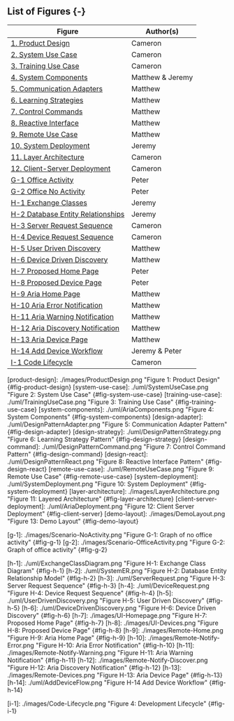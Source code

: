 <p style="page-break-before:always;"></p>

## List of Figures {-}

| Figure                                             | Author(s)            |
| -------------------------------------------------- | -------------------- |
| [1. Product Design](#fig-product-design)           | Cameron              |
| [2. System Use Case](#fig-system-use-case)         | Cameron              |
| [3. Training Use Case](#fig-training-use-case)     | Cameron              |
| [4. System Components](#fig-system-components)     | Matthew & Jeremy     |
| [5. Communication Adapters](#fig-design-adapter)   | Matthew              |
| [6. Learning Strategies](#fig-design-strategy)     | Matthew              |
| [7. Control Commands](#fig-design-command)         | Matthew              |
| [8. Reactive Interface](#fig-design-react)         | Matthew              |
| [9. Remote Use Case](#fig-remote-use-case)         | Matthew              |
| [10. System Deployment](#fig-system-deployment)    | Jeremy               |
| [11. Layer Architecture](#fig-layer-architecture)  | Cameron              |
| [12. Client-Server Deployment](#fig-client-server) | Cameron              |
| [G-1 Office Activity](#fig-g-1)                    | Peter                |
| [G-2 Office No Activity](#fig-g-2)                 | Peter                |
| [H-1 Exchange Classes](#fig-h-1)                   | Jeremy               |
| [H-2 Database Entity Relationships](#fig-h-2)      | Jeremy               |
| [H-3 Server Request Sequence](#fig-h-3)            | Cameron              |
| [H-4 Device Request Sequence](#fig-h-4)            | Cameron              |
| [H-5 User Driven Discovery](#fig-h-5)              | Matthew              |
| [H-6 Device Driven Discovery](#fig-h-6)            | Matthew              |
| [H-7 Proposed Home Page](#fig-h-7)                 | Peter                |
| [H-8 Proposed Device Page](#fig-h-8)               | Peter                |
| [H-9 Aria Home Page](#fig-h-9)                     | Matthew              |
| [H-10 Aria Error Notification](#fig-h-10)          | Matthew              |
| [H-11 Aria Warning Notification](#fig-h-11)        | Matthew              |
| [H-12 Aria Discovery Notification](#fig-h-12)      | Matthew              |
| [H-13 Aria Device Page](#fig-h-13)                 | Matthew              |
| [H-14 Add Device Workflow](#fig-h-14)              | Jeremy & Peter       |
| [I-1 Code Lifecycle](#fig-i-1)                     | Cameron              |

<!-- 
	Image References:
	
	Links to images should be defined as the following
	
			[unique-name]: ./path/to/image.png "Figure i: Figure Caption" {#fig-unique-name}
		
	When using a figure link, use the following syntax
	
			![][unique-name]
			
	To link to an image, use the following syntax
	
			[Image Text](#fig-unique-name)
			
	Figures in appendices should use the unique name A-X where A is the appendix identifier and
	X is the figure number in that section.		

	Note: This section is not rendered here. It is just for record keeping 
-->

[product-design]: ./images/ProductDesign.png "Figure 1: Product Design" {#fig-product-design}
[system-use-case]: ./uml/SystemUseCase.png "Figure 2: System Use Case" {#fig-system-use-case}
[training-use-case]: ./uml/TrainingUseCase.png "Figure 3: Training Use Case" {#fig-training-use-case}
[system-components]: ./uml/AriaComponents.png "Figure 4: System Components" {#fig-system-components}
[design-adapter]: ./uml/DesignPatternAdapter.png "Figure 5: Communication Adapter Pattern" {#fig-design-adapter}
[design-strategy]: ./uml/DesignPatternStrategy.png "Figure 6: Learning Strategy Pattern" {#fig-design-strategy}
[design-command]: ./uml/DesignPatternCommand.png "Figure 7: Control Command Pattern" {#fig-design-command}
[design-react]: ./uml/DesignPatternReact.png "Figure 8: Reactive Interface Pattern" {#fig-design-react}
[remote-use-case]: ./uml/RemoteUseCase.png "Figure 9: Remote Use Case" {#fig-remote-use-case}
[system-deployment]: ./uml/SystemDeployment.png "Figure 10: System Deployment" {#fig-system-deployment}
[layer-architecture]: ./images/LayerArchitecture.png "Figure 11: Layered Architecture" {#fig-layer-architecture}
[client-server-deployment]: ./uml/AriaDeployment.png "Figure 12: Client Server Deployment" {#fig-client-server} 
[demo-layout]: ./images/DemoLayout.png "Figure 13: Demo Layout" {#fig-demo-layout}

[g-1]: ./images/Scenario-NoActivity.png "Figure G-1: Graph of no office activity" {#fig-g-1}
[g-2]: ./images/Scenario-OfficeActivity.png "Figure G-2: Graph of office activity" {#fig-g-2}

[h-1]: ./uml/ExchangeClassDiagram.png "Figure H-1: Exchange Class Diagram" {#fig-h-1}
[h-2]: ./uml/SystemER.png "Figure H-2: Database Entity Relationship Model" {#fig-h-2}
[h-3]: ./uml/ServerRequest.png "Figure H-3: Server Request Sequence" {#fig-h-3}
[h-4]: ./uml/DeviceRequest.png "Figure H-4: Device Request Sequence" {#fig-h-4}
[h-5]: ./uml/UserDrivenDiscovery.png "Figure H-5: User Driven Discovery" {#fig-h-5}
[h-6]: ./uml/DeviceDrivenDiscovery.png "Figure H-6: Device Driven Discovery" {#fig-h-6}
[h-7]: ./images/UI-Homepage.png "Figure H-7: Proposed Home Page" {#fig-h-7}
[h-8]: ./images/UI-Devices.png "Figure H-8: Proposed Device Page" {#fig-h-8}
[h-9]: ./images/Remote-Home.png "Figure H-9: Aria Home Page" {#fig-h-9}
[h-10]: ./images/Remote-Notify-Error.png "Figure H-10: Aria Error Notification" {#fig-h-10}
[h-11]: ./images/Remote-Notify-Warning.png "Figure H-11: Aria Warning Notification" {#fig-h-11}
[h-12]: ./images/Remote-Notify-Discover.png "Figure H-12: Aria Discovery Notification" {#fig-h-12}
[h-13]: ./images/Remote-Devices.png "Figure H-13: Aria Device Page" {#fig-h-13}
[h-14]: ./uml/AddDeviceFlow.png "Figure H-14 Add Device Workflow" {#fig-h-14}

[i-1]: ./images/Code-Lifecycle.png "Figure 4: Development Lifecycle" {#fig-i-1}

